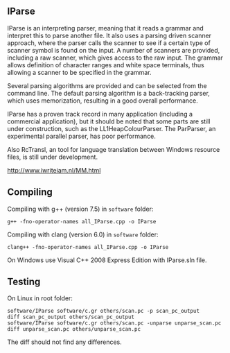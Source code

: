 IParse
------
IParse is an interpreting parser, meaning that it reads
a grammar and interpret this to parse another file. It
also uses a parsing driven scanner approach, where the
parser calls the scanner to see if a certain type of
scanner symbol is found on the input. A number of scanners
are provided, including a raw scanner, which gives access
to the raw input. The grammar allows definition of character
ranges and white space terminals, thus allowing a scanner
to be specified in the grammar.

Several parsing algorithms are provided and can be selected
from the command line. The default parsing algorithm is a
back-tracking parser, which uses memorization, resulting in
a good overall performance.

IParse has a proven track record in many application (including
a commercial application), but it should be noted that some parts
are still under construction, such as the LL1HeapColourParser.
The ParParser, an experimental parallel parser, has poor
performance.

Also RcTransl, an tool for language translation between
Windows resource files, is still under development. 

http://www.iwriteiam.nl/MM.html

Compiling
---------

Compiling with g++ (version 7.5) in `software` folder:
```
g++ -fno-operator-names all_IParse.cpp -o IParse
```

Compiling with clang (version 6.0) in `software` folder:
```
clang++ -fno-operator-names all_IParse.cpp -o IParse
```

On Windows use Visual C++ 2008 Express Edition with
IParse.sln file.

Testing
-------

On Linux in root folder:

```
software/IParse software/c.gr others/scan.pc -p scan_pc_output
diff scan_pc_output others/scan_pc_output
software/IParse software/c.gr others/scan.pc -unparse unparse_scan.pc
diff unparse_scan.pc others/unparse_scan.pc
```

The diff should not find any differences.

